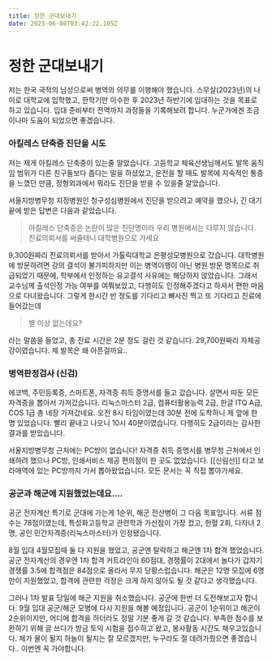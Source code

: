 ```yaml
---
title: 정한 군대보내기
date: 2023-06-08T03:42:22.105Z
---
```


# 정한 군대보내기

저는 한국 국적의 남성으로써 병역의 의무를 이행해야 했습니다. 스무살(2023년)의 나이로 대학교에 입학했고, 한학기만 이수한 후 2023년 하반기에 입대하는 것을 목표로 하고 있습니다. 입대 준비부터 전역까지 과정들을 기록해보려 합니다. 누군가에겐 조금이나마 도움이 되었으면 좋겠습니다.

### **아킬레스 단축증 진단을 시도**

저는 제게 아킬레스 단축증이 있는줄 알았습니다. 고등학교 체육선생님께서도 발목 움직임 범위가 다른 친구들보다 좁다는 말을 하셨었고, 운전을 할 때도 발목에 지속적인 통증을 느꼈던 만큼, 정형외과에서 뭐라도 진단을 받을 수 있을줄 알았습니다.

서울지방병무청 지정병원인 청구성심병원에서 진단을 받으려고 예약을 했으나, 긴 대기 끝에 받은 답변은 다음과 같았습니다.

> 아킬레스 단축증은 논란이 많은 진단명이라 우리 병원에서는 다루지 않습니다. 진료의뢰서를 써줄테니 대학병원으로 가세요

9,300원짜리 진료의뢰서를 받아서 가톨릭대학교 은평성모병원으로 갔습니다. 대학병원에 방문하려면 강의 결석이 불가피하지만 이는 병역이행이 아닌 병원 방문 명목으로 취급되었기 때문에, 학부에서 인정하는 유고결석 사유에는 해당하지 않았습니다. 그래서 교수님께 출석인정 가능 여부를 여쭤보았고, 다행히도 인정해주겠다고 하셔서 편한 마음으로 다녀왔습니다. 그렇게 한시간 반 정도를 기다리고 뼈사진 찍고 또 기다리고 진료에 들어갔는데

> 별 이상 없는데요?

라는 말씀을 들었고, 총 진료 시간은 2분 정도 걸린 것 같습니다. 29,700원짜리 자체공강이였습니다. 제 발목은 왜 아픈걸까요..

### **병역판정검사 (신검)**

에코백, 주민등록증, 스마트폰, 자격증 취득 증명서를 들고 갔습니다. 살면서 따둔 모든 자격증을 뽑아서 가져갔습니다. 리눅스마스터 2급, 컴퓨터활용능력 2급, 한글 ITQ A급, COS 1급 총 네장 가져갔네요. 오전 8시 타임이였는데 30분 전에 도착하니 제 앞에 한 명 있었습니다. 빨리 끝내고 나오니 10시 40분이였습니다. 다행히도 2급이라는 감사한 결과를 받았습니다.

서울지방병무청 근처에는 PC방이 없습니다! 자격증 취득 증명서를 병무청 근처에서 인쇄하려 했으나 PC방, 인쇄서비스 제공 편의점이 한 곳도 없었습니다. [[신림선]] 타고 보라매역에 있는 PC방까지 가서 뽑아왔었습니다. 모든 문서는 꼭 직접 뽑아가세요.

### **공군과 해군에 지원했었는데요....**

공군 전자계산 특기로 군대에 가는게 1순위, 해군 전산병이 그 다음 목표입니다. 서류 점수는 78점이였는데, 특성화고등학교 관련학과 가산점이 가장 컸고, 헌혈 2회, 다자녀 2명, 공인 민간자격증(리눅스마스터)가 인정됐습니다.

8월 입대 4월모집때 둘 다 지원을 했었고, 공군엔 탈락하고 해군엔 1차 합격 했었습니다. 공군 전자계산의 경우엔 1차 합격 커트라인이 60점대, 경쟁률이 2대에서 놀다가 갑자기 경쟁률 3.5에 합격점은 84점으로 올라서 무지 당황스럽습니다. 해군은 12명 모집에 6명만이 지원했었고, 합격에 관련한 걱정은 크게 하지 않아도 될 것 같다고 생각했습니다.

그러나 1차 발표 당일에 해군 지원을 취소했습니다. 공군에 한번 더 도전해보고자 합니다. 9월 입대 공군/해군 모병에 다시 지원을 해볼 예정입니다. 공군이 1순위이고 해군이 2순위이지만, 어디에 합격을 하더라도 정말 기분 좋게 갈 것 같습니다. 부족한 점수를 보완하기 위해 글 쓰다가 방금 토익 시험을 접수하고 왔고, 봉사활동 시간도 채우고있습니다. 제가 물이 될지 하늘이 될지는 잘 모르겠지만, 누구라도 절 데려가줬으면 좋겠습니다.. 이번엔 꼭 가야합니다.
